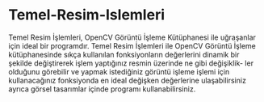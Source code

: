 # Temel-Resim-Islemleri
Temel Resim İşlemleri, OpenCV Görüntü İşleme Kütüphanesi ile uğraşanlar için ideal bir programdır. Temel Resim İşlemleri ile OpenCV Görüntü İşleme kütüphanesinde sıkça kullanılan fonksiyonların değerlerini dinamik bir şekilde değiştirerek işlem yaptığınız resmin üzerinde ne gibi değişiklik- ler olduğunu görebilir ve yapmak istediğiniz görüntü işleme işlemi için kullanacağınız fonksiyonda en ideal değişken değerlerine ulaşabilirsiniz ayrıca görsel tasarımlar içinde programı kullanabilirsiniz.
